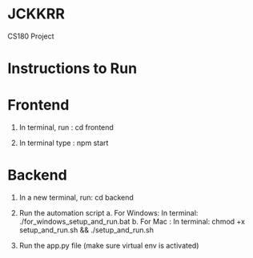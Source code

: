 # JCKKRR

CS180 Project

# Instructions to Run

# Frontend

1. In terminal, run : cd frontend

2. In terminal type : npm start

# Backend

1. In a new terminal, run: cd backend
2. Run the automation script
   a. For Windows: In terminal: ./for_windows_setup_and_run.bat
   b. For Mac : In terminal: chmod +x setup_and_run.sh && ./setup_and_run.sh

3. Run the app.py file (make sure virtual env is activated)
